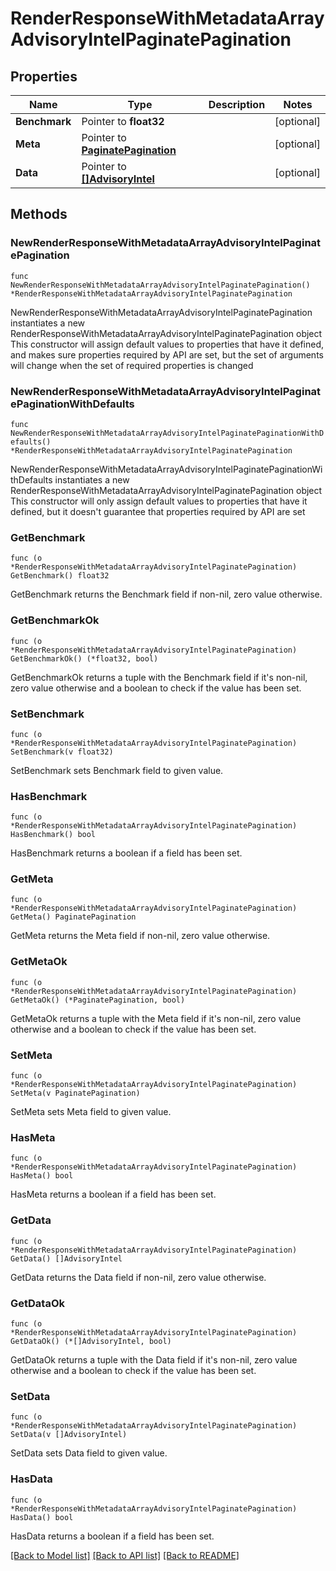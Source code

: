 # RenderResponseWithMetadataArrayAdvisoryIntelPaginatePagination

## Properties

Name | Type | Description | Notes
------------ | ------------- | ------------- | -------------
**Benchmark** | Pointer to **float32** |  | [optional] 
**Meta** | Pointer to [**PaginatePagination**](PaginatePagination.md) |  | [optional] 
**Data** | Pointer to [**[]AdvisoryIntel**](AdvisoryIntel.md) |  | [optional] 

## Methods

### NewRenderResponseWithMetadataArrayAdvisoryIntelPaginatePagination

`func NewRenderResponseWithMetadataArrayAdvisoryIntelPaginatePagination() *RenderResponseWithMetadataArrayAdvisoryIntelPaginatePagination`

NewRenderResponseWithMetadataArrayAdvisoryIntelPaginatePagination instantiates a new RenderResponseWithMetadataArrayAdvisoryIntelPaginatePagination object
This constructor will assign default values to properties that have it defined,
and makes sure properties required by API are set, but the set of arguments
will change when the set of required properties is changed

### NewRenderResponseWithMetadataArrayAdvisoryIntelPaginatePaginationWithDefaults

`func NewRenderResponseWithMetadataArrayAdvisoryIntelPaginatePaginationWithDefaults() *RenderResponseWithMetadataArrayAdvisoryIntelPaginatePagination`

NewRenderResponseWithMetadataArrayAdvisoryIntelPaginatePaginationWithDefaults instantiates a new RenderResponseWithMetadataArrayAdvisoryIntelPaginatePagination object
This constructor will only assign default values to properties that have it defined,
but it doesn't guarantee that properties required by API are set

### GetBenchmark

`func (o *RenderResponseWithMetadataArrayAdvisoryIntelPaginatePagination) GetBenchmark() float32`

GetBenchmark returns the Benchmark field if non-nil, zero value otherwise.

### GetBenchmarkOk

`func (o *RenderResponseWithMetadataArrayAdvisoryIntelPaginatePagination) GetBenchmarkOk() (*float32, bool)`

GetBenchmarkOk returns a tuple with the Benchmark field if it's non-nil, zero value otherwise
and a boolean to check if the value has been set.

### SetBenchmark

`func (o *RenderResponseWithMetadataArrayAdvisoryIntelPaginatePagination) SetBenchmark(v float32)`

SetBenchmark sets Benchmark field to given value.

### HasBenchmark

`func (o *RenderResponseWithMetadataArrayAdvisoryIntelPaginatePagination) HasBenchmark() bool`

HasBenchmark returns a boolean if a field has been set.

### GetMeta

`func (o *RenderResponseWithMetadataArrayAdvisoryIntelPaginatePagination) GetMeta() PaginatePagination`

GetMeta returns the Meta field if non-nil, zero value otherwise.

### GetMetaOk

`func (o *RenderResponseWithMetadataArrayAdvisoryIntelPaginatePagination) GetMetaOk() (*PaginatePagination, bool)`

GetMetaOk returns a tuple with the Meta field if it's non-nil, zero value otherwise
and a boolean to check if the value has been set.

### SetMeta

`func (o *RenderResponseWithMetadataArrayAdvisoryIntelPaginatePagination) SetMeta(v PaginatePagination)`

SetMeta sets Meta field to given value.

### HasMeta

`func (o *RenderResponseWithMetadataArrayAdvisoryIntelPaginatePagination) HasMeta() bool`

HasMeta returns a boolean if a field has been set.

### GetData

`func (o *RenderResponseWithMetadataArrayAdvisoryIntelPaginatePagination) GetData() []AdvisoryIntel`

GetData returns the Data field if non-nil, zero value otherwise.

### GetDataOk

`func (o *RenderResponseWithMetadataArrayAdvisoryIntelPaginatePagination) GetDataOk() (*[]AdvisoryIntel, bool)`

GetDataOk returns a tuple with the Data field if it's non-nil, zero value otherwise
and a boolean to check if the value has been set.

### SetData

`func (o *RenderResponseWithMetadataArrayAdvisoryIntelPaginatePagination) SetData(v []AdvisoryIntel)`

SetData sets Data field to given value.

### HasData

`func (o *RenderResponseWithMetadataArrayAdvisoryIntelPaginatePagination) HasData() bool`

HasData returns a boolean if a field has been set.


[[Back to Model list]](../README.md#documentation-for-models) [[Back to API list]](../README.md#documentation-for-api-endpoints) [[Back to README]](../README.md)


